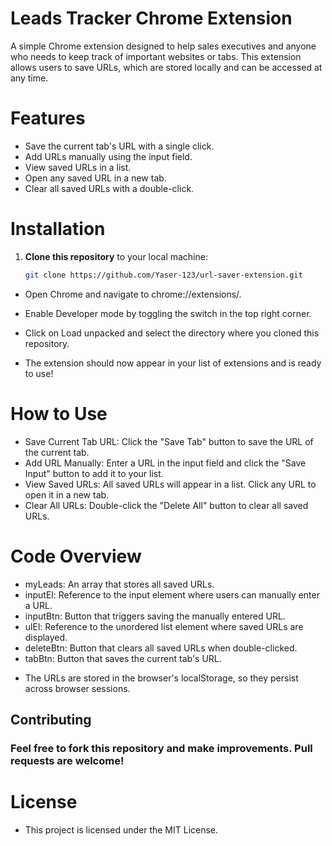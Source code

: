 # Leads Tracker Chrome Extension
A simple Chrome extension designed to help sales executives and anyone who needs to keep track of important websites or tabs. This extension allows users to save URLs, which are stored locally and can be accessed at any time.

# Features
- Save the current tab's URL with a single click.
- Add URLs manually using the input field.
- View saved URLs in a list.
- Open any saved URL in a new tab.
- Clear all saved URLs with a double-click.
# Installation

1. **Clone this repository** to your local machine:
   ```bash
   git clone https://github.com/Yaser-123/url-saver-extension.git
- Open Chrome and navigate to chrome://extensions/.

- Enable Developer mode by toggling the switch in the top right corner.

- Click on Load unpacked and select the directory where you cloned this repository.

- The extension should now appear in your list of extensions and is ready to use!

# How to Use
- Save Current Tab URL: Click the "Save Tab" button to save the URL of the current tab.
- Add URL Manually: Enter a URL in the input field and click the "Save Input" button to add it to your list.
- View Saved URLs: All saved URLs will appear in a list. Click any URL to open it in a new tab.
- Clear All URLs: Double-click the "Delete All" button to clear all saved URLs.
# Code Overview
- myLeads: An array that stores all saved URLs.
- inputEl: Reference to the input element where users can manually enter a URL.
- inputBtn: Button that triggers saving the manually entered URL.
- ulEl: Reference to the unordered list element where saved URLs are displayed.
- deleteBtn: Button that clears all saved URLs when double-clicked.
- tabBtn: Button that saves the current tab's URL.
* The URLs are stored in the browser's localStorage, so they persist across browser sessions.

## Contributing
### Feel free to fork this repository and make improvements. Pull requests are welcome!

# License
- This project is licensed under the MIT License.
